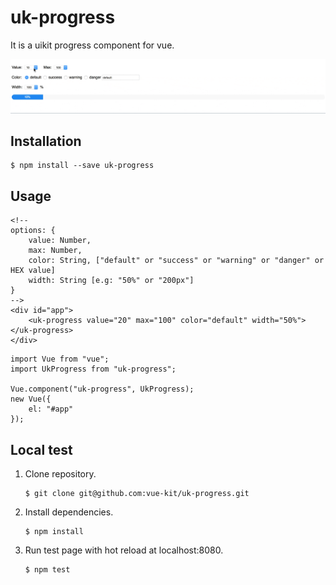 # uk-progress

It is a uikit progress component for vue.

![uk-progress](uk-progress.gif)

## Installation

```
$ npm install --save uk-progress
```

## Usage

```
<!--
options: {
    value: Number,
    max: Number,
    color: String, ["default" or "success" or "warning" or "danger" or HEX value]
    width: String [e.g: "50%" or "200px"]
}
-->
<div id="app">
    <uk-progress value="20" max="100" color="default" width="50%"></uk-progress>
</div>
```

```
import Vue from "vue";
import UkProgress from "uk-progress";

Vue.component("uk-progress", UkProgress);
new Vue({
    el: "#app"
});
```

## Local test

1. Clone repository.

    ```
    $ git clone git@github.com:vue-kit/uk-progress.git
    ```

2. Install dependencies.

    ```
    $ npm install
    ```

3. Run test page with hot reload at localhost:8080.

    ```
    $ npm test
    ```

